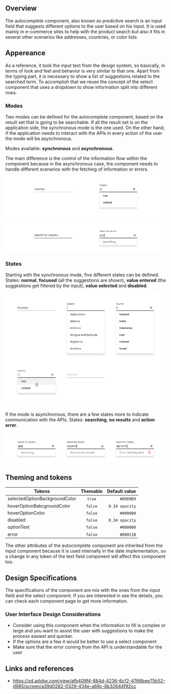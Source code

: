 ## Overview

The autocomplete component, also known as predictive search is an input field that suggests different options to the user based on his input. It is used mainly in e-commerce sites to help with the product search but also it fits in several other scenarios like addresses, countries, or color lists.  

## Appereance

As a reference, it took the input text from the design system, so basically, in terms of look and feel and behavior is very similar to that one. Apart from the typing part, it is necessary to show a list of suggestions related to the searched term. To accomplish that we reuse the concept of the select component that uses a dropdown to show information split into different rows.

### Modes

Two modes can be defined for the autocomplete component, based on the result set that is going to be searchable. 
If all the result set is on the application side, the synchronous mode is the one used.
On the other hand, if the application needs to interact with the APIs in every action of the user the mode will be asynchronous.

Modes available: __synchronous__ and __asynchronous__.

The main difference is the control of the information flow within the component because in the asynchronous case, the component needs to handle different scenarios with the fetching of information or errors.

![Autocomplete modes (synchronous)](images/autocomplete_mode_sync.png)

![Autocomplete modes (asynchronous)](images/autocomplete_mode_async.png)

### States

Starting with the synchronous mode, five different states can be defined.
States: __normal__, __focused__ (all the suggestions are shown), __value entered__ (the suggestions get filtered by the input), __value selected__ and __disabled__.

![Autocomplete states (synchronous)](images/autocomplete_states_sync.png)

If the mode is asynchronous, there are a few states more to indicate communication with the APIs.
States: __searching__, __no results__ and __action error__.

![Autocomplete states (asynchronous)](images/autocomplete_states_async.png)

## Theming and tokens

| Tokens        | Themable      | Default value |
| ------------- |:-------------:| -------------:|
| selectedOptionBackgroundColor | `true`     | `#D9D9D9`  |
| hoverOptionBakcgroundColor | `false`     | `0.34 opacity`  |
| hoverOptionColor | `false`     | `#000000`  |
| disabled | `false`     | `0.34 opacity`  |
| optionText | `false`     | `#000000`  |
| error | `false`     | `#D0011B`  |

The other attributes of the autocomplete component are inherited from the input component because it is used internally in the date implementation, so a change in any token of the text field component will affect this component too.

## Design Specifications

The specifications of the component are mix with the ones from the input field and the select component. If you are interested in see the details, you can check each component page to get more information.

### User Interface Design Considerations

- Consider using this component when the information to fill is complex or large and you want to assist the user with suggestions to make the process easiest and quicker.
- If the options are a few it would be better to use a select component
- Make sure that the error coming from the API is understandable for the user

## Links and references

- https://xd.adobe.com/view/afb409f4-884d-4236-6cf2-4766bee75b52-d985/screen/a39d0282-0329-434e-a69c-8b32644f92cc